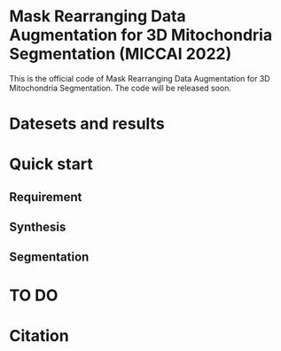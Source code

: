 # Mask Rearranging Data Augmentation for 3D Mitochondria Segmentation (MICCAI 2022)

This is the official code of Mask Rearranging Data Augmentation for 3D Mitochondria Segmentation. The code will be released soon.


# Datesets and results

# Quick start
## Requirement

## Synthesis

## Segmentation

# TO DO

# Citation

